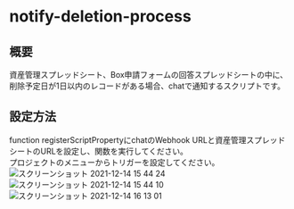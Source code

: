 # notify-deletion-process
## 概要
資産管理スプレッドシート、Box申請フォームの回答スプレッドシートの中に、削除予定日が1日以内のレコードがある場合、chatで通知するスクリプトです。  
## 設定方法
function registerScriptPropertyにchatのWebhook URLと資産管理スプレッドシートのURLを設定し、関数を実行してください。  
プロジェクトのメニューからトリガーを設定してください。  
![スクリーンショット 2021-12-14 15 44 24](https://user-images.githubusercontent.com/24307469/145946885-4eb7a192-20dd-41c9-9701-bded68414c9b.png)  
![スクリーンショット 2021-12-14 15 44 10](https://user-images.githubusercontent.com/24307469/145946980-f05d6853-2fcf-45cd-9d6b-b1f71dd71561.png)  
![スクリーンショット 2021-12-14 16 13 01](https://user-images.githubusercontent.com/24307469/145950652-5f20ba38-c0d0-42f0-9a2d-39d7a4d40555.png)
